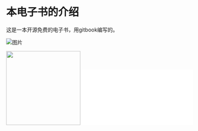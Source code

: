 # 本电子书的介绍

这是一本开源免费的电子书，用gitbook编写的。

![图片](https://i.imgur.com/O45Riib.png)

<img src="https://i.imgur.com/O45Riib.png" width="200px" height="200px">

<iframe src="//player.bilibili.com/player.html?aid=26457728&cid=45474759&page=1" scrolling="no" border="0" frameborder="no" framespacing="0" allowfullscreen="true"> </iframe>